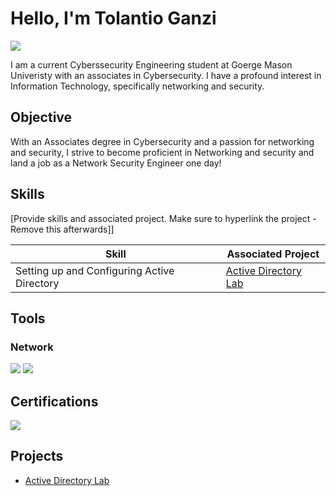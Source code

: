 # Hello, I'm Tolantio Ganzi
<a href="https://www.linkedin.com/in/tolantio-ganzi/"><img src="https://img.shields.io/badge/-LinkedIn-0072b1?&style=for-the-badge&logo=linkedin&logoColor=white" /></a>

I am a current Cyberssecurity Engineering student at Goerge Mason Univeristy with an associates in Cybersecurity. I have a profound interest in Information Technology, specifically networking and security. 
## Objective
With an Associates degree in Cybersecurity and a passion for networking and security, I strive to become proficient in Networking and security and land a job as a Network Security Engineer one day! 

## Skills
[Provide skills and associated project. Make sure to hyperlink the project - Remove this afterwards]]

| Skill                                         | Associated Project         |
|-----------------------------------------------|----------------------------|
| Setting up and Configuring Active Directory   | <a href="https://github.com/TolantioGanzi/Project_Name/blob/main/README.md">Active Directory Lab</a>|

## Tools

### Network
<div>
    <img src="https://img.shields.io/badge/-Wireshark-1679A7?&style=for-the-badge&logo=Wireshark&logoColor=white" />
    <img src="https://img.shields.io/badge/-VirtualBox-777BB4?&style=for-the-badge&logo=VirtualBox&logoColor=white" />



</div>


## Certifications
<img src="https://img.shields.io/badge/-CompTIA A%2B-FF0000?&style=for-the-badge" />


## Projects
- <a href="https://github.com/TolantioGanzi/Project_Name/blob/main/README.md">Active Directory Lab</a>
